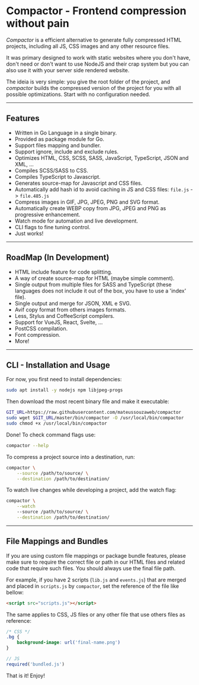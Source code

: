 # Compactor - Frontend compression without pain

*Compactor* is a efficient alternative to generate fully compressed HTML projects, including all JS, CSS images and any other resource files.

It was primary designed to work with static websites where you don't have, don't need or don't want to use NodeJS and their crap system but you can also use it with your server side rendered website.

The ideia is very simple: you give the root folder of the project, and *compactor* builds the compressed version of the project for you with all possible optimizations. Start with no configuration needed.

---

## Features

- Written in Go Language in a single binary.
- Provided as package module for Go.
- Support files mapping and bundler.
- Support ignore, include and exclude rules.
- Optimizes HTML, CSS, SCSS, SASS, JavaScript, TypeScript, JSON and XML, ...
- Compiles SCSS/SASS to CSS.
- Compiles TypeScript to Javascript.
- Generates source-map for Javascript and CSS files.
- Automatically add hash id to avoid caching in JS and CSS files: ``file.js`` -> ``file.485.js``
- Compress images in GIF, JPG, JPEG, PNG and SVG format.
- Automatically create WEBP copy from JPG, JPEG and PNG as progressive enhancement.
- Watch mode for automation and live development.
- CLI flags to fine tuning control.
- Just works!

---

## RoadMap (In Development)

- HTML include feature for code splitting.
- A way of create source-map for HTML (maybe simple comment).
- Single output from multiple files for SASS and TypeScript (these languages does not include it out of the box, you have to use a 'index' file).
- Single output and merge for JSON, XML e SVG.
- Avif copy format from others images formats.
- Less, Stylus and CoffeeScript compilers.
- Support for VueJS, React, Svelte, ...
- PostCSS compilation.
- Font compression.
- More!

---

## CLI - Installation and Usage

For now, you first need to install dependencies:

```bash
sudo apt install -y nodejs npm libjpeg-progs
```

Then download the most recent binary file and make it executable:

```bash
GIT_URL=https://raw.githubusercontent.com/mateussouzaweb/compactor
sudo wget $GIT_URL/master/bin/compactor -O /usr/local/bin/compactor
sudo chmod +x /usr/local/bin/compactor
```

Done! To check command flags use:

```bash
compactor --help
```

To compress a project source into a destination, run:

```bash
compactor \
    --source /path/to/source/ \
    --destination /path/to/destination/
```

To watch live changes while developing a project, add the watch flag:

```bash
compactor \
    --watch
    --source /path/to/source/ \
    --destination /path/to/destination/
```

---

## File Mappings and Bundles

If you are using custom file mappings or package bundle features, please make sure to require the correct file or path in our HTML files and related code that require such files. You should always use the final file path.

For example, if you have 2 scripts (``lib.js`` and ``events.js``) that are merged and placed in ``scripts.js`` by ``compactor``, set the reference of the file like bellow:

```html
<script src="scripts.js"></script>
```

The same applies to CSS, JS files or any other file that use others files as reference:

```css
/* CSS */
.bg {
    background-image: url('final-name.png')
}
```

```js
// JS
required('bundled.js')
```

That is it! Enjoy!
